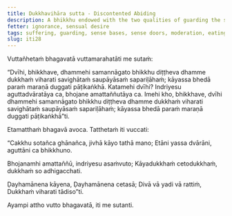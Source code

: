 ```yaml
---
title: Dukkhavihāra sutta - Discontented Abiding
description: A bhikkhu endowed with the two qualities of guarding the sense doors and moderation in eating lives with discontentedness in this very life and after death, a bad destination is expected.
fetter: ignorance, sensual desire
tags: suffering, guarding, sense bases, sense doors, moderation, eating, iti
slug: iti28
---
```


Vuttañhetaṁ bhagavatā vuttamarahatāti me sutaṁ:

“Dvīhi, bhikkhave, dhammehi samannāgato bhikkhu diṭṭheva dhamme dukkhaṁ viharati savighātaṁ saupāyāsaṁ sapariḷāhaṁ; kāyassa bhedā paraṁ maraṇā duggati pāṭikaṅkhā. Katamehi dvīhi? Indriyesu aguttadvāratāya ca, bhojane amattaññutāya ca. Imehi kho, bhikkhave, dvīhi dhammehi samannāgato bhikkhu diṭṭheva dhamme dukkhaṁ viharati savighātaṁ saupāyāsaṁ sapariḷāhaṁ; kāyassa bhedā paraṁ maraṇā duggati pāṭikaṅkhā”ti.

Etamatthaṁ bhagavā avoca. Tatthetaṁ iti vuccati:

“Cakkhu sotañca ghānañca,
jivhā kāyo tathā mano;
Etāni yassa dvārāni,
aguttāni ca bhikkhuno.

Bhojanamhi amattaññū,
indriyesu asaṁvuto;
Kāyadukkhaṁ cetodukkhaṁ,
dukkhaṁ so adhigacchati.

Ḍayhamānena kāyena,
Ḍayhamānena cetasā;
Divā vā yadi vā rattiṁ,
Dukkhaṁ viharati tādiso”ti.

Ayampi attho vutto bhagavatā, iti me sutanti.
